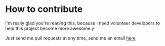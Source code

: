 # How to contribute
I'm really glad you're reading this, because I need volunteer developers to help this project become more awesome.y

Just send me pull requests at any time, send me an email [here][1]

[1]: mailto:mahesh.nakka@hotmail.com
